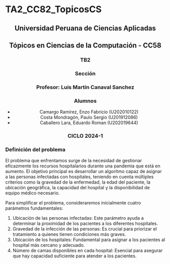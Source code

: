 # TA2_CC82_TopicosCS

 <h2 align="center">Universidad Peruana de Ciencias Aplicadas</h2>
<h2 align="center">Tópicos en Ciencias de la Computación - CC58</h2>
 
<h3 align="center"> TB2 </h3>
 
<h3 align="center"> Sección</h3>
<h3 align="center"> Profesor: Luis Martín Canaval Sanchez</h3>
<h3 align="center"> Alumnos</h3>
 <ul>
   <li align="center">Camargo Ramírez, Enzo Fabricio (U202010122)</li>
   <li align="center">Costa Mondragón, Paulo Sergio (U201912086)</li>
   <li align="center">Caballero Lara, Eduardo Roman (U202019644)</li>
 </ul>
 
 
 <h3 align="center">CICLO 2024-1</h3>

### Definición del problema

<p align="justifiy">
 El problema que enfrentamos surge de la necesidad de gestionar eficazmente los recursos hospitalarios durante una pandemia que está en aumento. El objetivo principal es desarrollar un algoritmo capaz de asignar a las personas infectadas con hospitales, teniendo en cuenta múltiples criterios como la gravedad de la enfermedad, la edad del paciente, la ubicación geográfica, la capacidad del hospital y la disponibilidad de equipo médico necesario.
<p>Para simplificar el problema, consideraremos inicialmente cuatro parámetros fundamentales:</p>
 <ol>
  <li>Ubicación de las personas infectadas: Este parámetro ayuda a determinar la proximidad de los pacientes a los diferentes hospitales.</li>
  <li>Gravedad de la infección de las personas: Es crucial para priorizar el tratamiento a quienes tienen condiciones más graves.</li>
  <li>Ubicación de los hospitales: Fundamental para asignar a los pacientes al hospital más cercano y adecuado.</li>
  <li>Número de camas disponibles en cada hospital: Esencial para asegurar que hay capacidad suficiente para atender a los pacientes.</li>
 </ol>
</p>
